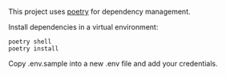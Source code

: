 This project uses [poetry](https://python-poetry.org/docs/) for dependency
management.

Install dependencies in a virtual environment:

```
poetry shell
poetry install
```

Copy .env.sample into a new .env file and add your credentials.
